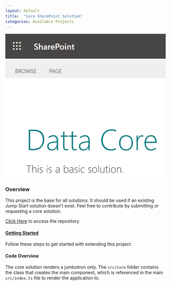 ```yaml
---
layout: default
title:  "Core SharePoint Solution"
categories: Available Projects
---
```

![Demo](/images/core-sp.png)

### Overview

This project is the base for all solutions. It should be used if an existing Jump Start solution doesn't exist. Feel free to contribute by submitting or requesting a core solution.

[Click Here](https://github.com/datta-framework/core-sp) to access the repository.

#### [Getting Started](/jump-start-projects/overview)

Follow these steps to get started with extending this project.

#### Code Overview

The core solution renders a jumbotron only. The `src/core` folder contains the class that creates the main component, which is referenced in the main `src/index.ts` file to render the application to.

